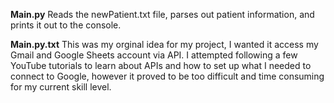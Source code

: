 **Main.py**
  Reads the newPatient.txt file, parses out patient information, and prints it out to the console.

**Main.py.txt**
  This was my orginal idea for my project, I wanted it access my Gmail and Google Sheets account via API.
  I attempted following a few YouTube tutorials to learn about APIs and how to set up what I needed to connect to Google, 
  however it proved to be too difficult and time consuming for my current skill level.
